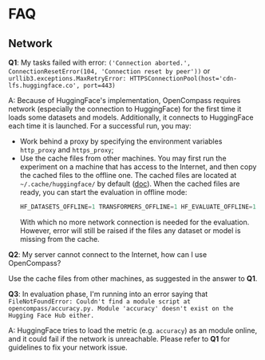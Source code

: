 # FAQ

## Network

**Q1**: My tasks failed with error: `('Connection aborted.', ConnectionResetError(104, 'Connection reset by peer'))` or `urllib3.exceptions.MaxRetryError: HTTPSConnectionPool(host='cdn-lfs.huggingface.co', port=443)`

A: Because of HuggingFace's implementation, OpenCompass requires network (especially the connection to HuggingFace) for the first time it loads some datasets and models. Additionally, it connects to HuggingFace each time it is launched. For a successful run, you may:

- Work behind a proxy by specifying the environment variables `http_proxy` and `https_proxy`;
- Use the cache files from other machines. You may first run the experiment on a machine that has access to the Internet, and then copy the cached files to the offline one. The cached files are located at `~/.cache/huggingface/` by default ([doc](https://huggingface.co/docs/datasets/cache#cache-directory)). When the cached files are ready, you can start the evaluation in offline mode:
  ```python
  HF_DATASETS_OFFLINE=1 TRANSFORMERS_OFFLINE=1 HF_EVALUATE_OFFLINE=1 python run.py ...
  ```
  With which no more network connection is needed for the evaluation. However, error will still be raised if the files any dataset or model is missing from the cache.

**Q2**: My server cannot connect to the Internet, how can I use OpenCompass?

Use the cache files from other machines, as suggested in the answer to **Q1**.

**Q3**: In evaluation phase, I'm running into an error saying that `FileNotFoundError: Couldn't find a module script at opencompass/accuracy.py. Module 'accuracy' doesn't exist on the Hugging Face Hub either.`

A: HuggingFace tries to load the metric (e.g. `accuracy`) as an module online, and it could fail if the network is unreachable. Please refer to **Q1** for guidelines to fix your network issue.
